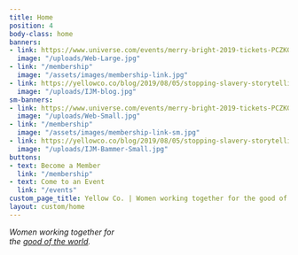 ```yaml
---
title: Home
position: 4
body-class: home
banners:
- link: https://www.universe.com/events/merry-bright-2019-tickets-PCZKGT/
  image: "/uploads/Web-Large.jpg"
- link: "/membership"
  image: "/assets/images/membership-link.jpg"
- link: https://yellowco.co/blog/2019/08/05/stopping-slavery-storytelling-IJM-creative-director-yellow-speaker/
  image: "/uploads/IJM-blog.jpg"
sm-banners:
- link: https://www.universe.com/events/merry-bright-2019-tickets-PCZKGT/
  image: "/uploads/Web-Small.jpg"
- link: "/membership"
  image: "/assets/images/membership-link-sm.jpg"
- link: https://yellowco.co/blog/2019/08/05/stopping-slavery-storytelling-IJM-creative-director-yellow-speaker/
  image: "/uploads/IJM-Bammer-Small.jpg"
buttons:
- text: Become a Member
  link: "/membership"
- text: Come to an Event
  link: "/events"
custom_page_title: Yellow Co. | Women working together for the good of the world.
layout: custom/home
---
```


<em>Women working together for <br class="hidden-xs-down"> the <u>good of the world</u>.</em>
